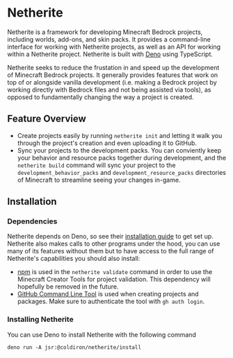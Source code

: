 # Netherite
Netherite is a framework for developing Minecraft Bedrock projects, including worlds, add-ons, and skin packs. It provides a command-line interface for working with Netherite projects, as well as an API for working within a Netherite project. Netherite is built with [Deno](https://github.com/denoland/deno) using TypeScript.

Netherite seeks to reduce the frustation in and speed up the development of Minecraft Bedrock projects. It generally provides features that work on top of or alongside vanilla development (i.e. making a Bedrock project by working directly with Bedrock files and not being assisted via tools), as opposed to fundamentally changing the way a project is created.

## Feature Overview
- Create projects easily by running `netherite init` and letting it walk you through the project's creation and even uploading it to GitHub.
- Sync your projects to the development packs. You can conviently keep your behavior and resource packs together during development, and the `netherite build` command will sync your project to the `development_behavior_packs` and `development_resource_packs` directories of Minecraft to streamline seeing your changes in-game.

## Installation

### Dependencies
Netherite depends on Deno, so see their [installation guide](https://github.com/denoland/deno?tab=readme-ov-file#installation) to get set up. Netherite also makes calls to other programs under the hood, you can use many of its features without them but to have access to the full range of Netherite's capabilities you should also install:
- [npm](https://docs.npmjs.com/downloading-and-installing-node-js-and-npm) is used in the `netherite validate` command in order to use the Minecraft Creator Tools for project validation. This dependency will hopefully be removed in the future.
- [GitHub Command Line Tool](https://cli.github.com/) is used when creating projects and packages. Make sure to authenticate the tool with `gh auth login`.

### Installing Netherite
You can use Deno to install Netherite with the following command
```
deno run -A jsr:@coldiron/netherite/install
```
